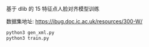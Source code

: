 基于 dlib 的 15 特征点人脸对齐模型训练

数据集地址: https://ibug.doc.ic.ac.uk/resources/300-W/

```sh
python3 gen_xml.py
python3 train.py
```
